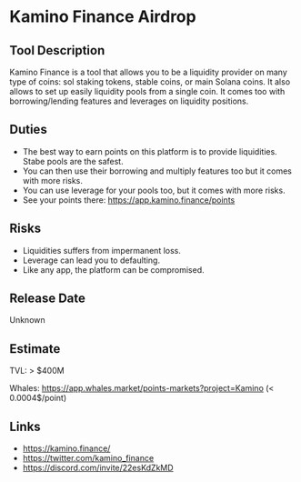 # Kamino Finance Airdrop

## Tool Description

Kamino Finance is a tool that allows you to be a liquidity provider on many type of coins:
sol staking tokens, stable coins, or main Solana coins.
It also allows to set up easily liquidity pools from a single coin. It comes too with 
borrowing/lending features and leverages on liquidity positions.

## Duties

* The best way to earn points on this platform is to provide liquidities. Stabe pools
are the safest.
* You can then use their borrowing and multiply features too but it comes with more risks.
* You can use leverage for your pools too, but it comes with more risks.
* See your points there: https://app.kamino.finance/points

## Risks

* Liquidities suffers from impermanent loss.
* Leverage can lead you to defaulting.
* Like any app, the platform can be compromised.

## Release Date

Unknown

## Estimate

TVL: > $400M

Whales: https://app.whales.market/points-markets?project=Kamino (< 0.0004$/point)



## Links

* https://kamino.finance/
* https://twitter.com/kamino_finance
* https://discord.com/invite/22esKdZkMD
